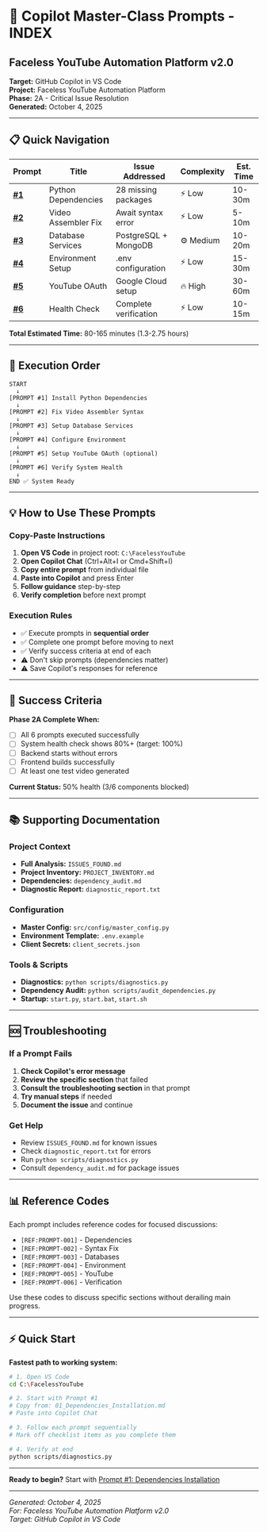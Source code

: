 # 🎯 Copilot Master-Class Prompts - INDEX

## Faceless YouTube Automation Platform v2.0

**Target:** GitHub Copilot in VS Code  
**Project:** Faceless YouTube Automation Platform  
**Phase:** 2A - Critical Issue Resolution  
**Generated:** October 4, 2025

---

## 📋 Quick Navigation

| Prompt                                    | Title               | Issue Addressed       | Complexity | Est. Time |
| ----------------------------------------- | ------------------- | --------------------- | ---------- | --------- |
| **[#1](01_Dependencies_Installation.md)** | Python Dependencies | 28 missing packages   | ⚡ Low     | 10-30m    |
| **[#2](02_Syntax_Error_Fix.md)**          | Video Assembler Fix | Await syntax error    | ⚡ Low     | 5-10m     |
| **[#3](03_Database_Setup.md)**            | Database Services   | PostgreSQL + MongoDB  | ⚙️ Medium  | 10-20m    |
| **[#4](04_Environment_Config.md)**        | Environment Setup   | .env configuration    | ⚡ Low     | 15-30m    |
| **[#5](05_YouTube_OAuth.md)**             | YouTube OAuth       | Google Cloud setup    | 🔥 High    | 30-60m    |
| **[#6](06_System_Verification.md)**       | Health Check        | Complete verification | ⚡ Low     | 10-15m    |

**Total Estimated Time:** 80-165 minutes (1.3-2.75 hours)

---

## 🚀 Execution Order

```
START
  ↓
[PROMPT #1] Install Python Dependencies
  ↓
[PROMPT #2] Fix Video Assembler Syntax
  ↓
[PROMPT #3] Setup Database Services
  ↓
[PROMPT #4] Configure Environment
  ↓
[PROMPT #5] Setup YouTube OAuth (optional)
  ↓
[PROMPT #6] Verify System Health
  ↓
END ✅ System Ready
```

---

## 💡 How to Use These Prompts

### Copy-Paste Instructions

1. **Open VS Code** in project root: `C:\FacelessYouTube`
2. **Open Copilot Chat** (Ctrl+Alt+I or Cmd+Shift+I)
3. **Copy entire prompt** from individual file
4. **Paste into Copilot** and press Enter
5. **Follow guidance** step-by-step
6. **Verify completion** before next prompt

### Execution Rules

- ✅ Execute prompts in **sequential order**
- ✅ Complete one prompt before moving to next
- ✅ Verify success criteria at end of each
- ⚠️ Don't skip prompts (dependencies matter)
- ⚠️ Save Copilot's responses for reference

---

## 🎯 Success Criteria

**Phase 2A Complete When:**

- [ ] All 6 prompts executed successfully
- [ ] System health check shows 80%+ (target: 100%)
- [ ] Backend starts without errors
- [ ] Frontend builds successfully
- [ ] At least one test video generated

**Current Status:** 50% health (3/6 components blocked)

---

## 📚 Supporting Documentation

### Project Context

- **Full Analysis:** `ISSUES_FOUND.md`
- **Project Inventory:** `PROJECT_INVENTORY.md`
- **Dependencies:** `dependency_audit.md`
- **Diagnostic Report:** `diagnostic_report.txt`

### Configuration

- **Master Config:** `src/config/master_config.py`
- **Environment Template:** `.env.example`
- **Client Secrets:** `client_secrets.json`

### Tools & Scripts

- **Diagnostics:** `python scripts/diagnostics.py`
- **Dependency Audit:** `python scripts/audit_dependencies.py`
- **Startup:** `start.py`, `start.bat`, `start.sh`

---

## 🆘 Troubleshooting

### If a Prompt Fails

1. **Check Copilot's error message**
2. **Review the specific section** that failed
3. **Consult the troubleshooting section** in that prompt
4. **Try manual steps** if needed
5. **Document the issue** and continue

### Get Help

- Review `ISSUES_FOUND.md` for known issues
- Check `diagnostic_report.txt` for errors
- Run `python scripts/diagnostics.py`
- Consult `dependency_audit.md` for package issues

---

## 📊 Reference Codes

Each prompt includes reference codes for focused discussions:

- `[REF:PROMPT-001]` - Dependencies
- `[REF:PROMPT-002]` - Syntax Fix
- `[REF:PROMPT-003]` - Databases
- `[REF:PROMPT-004]` - Environment
- `[REF:PROMPT-005]` - YouTube
- `[REF:PROMPT-006]` - Verification

Use these codes to discuss specific sections without derailing main progress.

---

## ⚡ Quick Start

**Fastest path to working system:**

```bash
# 1. Open VS Code
cd C:\FacelessYouTube

# 2. Start with Prompt #1
# Copy from: 01_Dependencies_Installation.md
# Paste into Copilot Chat

# 3. Follow each prompt sequentially
# Mark off checklist items as you complete them

# 4. Verify at end
python scripts/diagnostics.py
```

---

**Ready to begin?** Start with [Prompt #1: Dependencies Installation](01_Dependencies_Installation.md)

---

_Generated: October 4, 2025_  
_For: Faceless YouTube Automation Platform v2.0_  
_Target: GitHub Copilot in VS Code_
